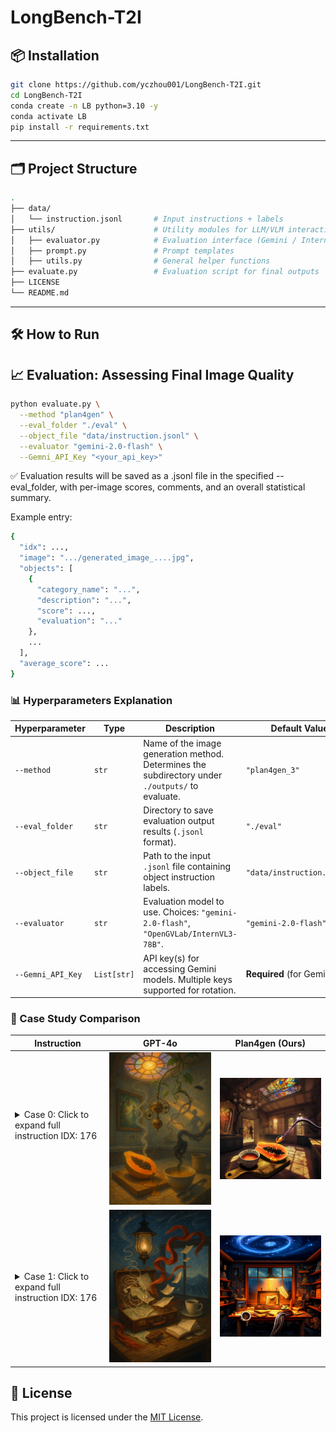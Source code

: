 # LongBench-T2I

## 📦 Installation

```bash
git clone https://github.com/yczhou001/LongBench-T2I.git
cd LongBench-T2I
conda create -n LB python=3.10 -y
conda activate LB
pip install -r requirements.txt
```

---

## 🗂️ Project Structure

```bash
.
├── data/
│   └── instruction.jsonl       # Input instructions + labels
├── utils/                      # Utility modules for LLM/VLM interaction and evaluation
│   ├── evaluator.py            # Evaluation interface (Gemini / InternVL)
│   ├── prompt.py               # Prompt templates
│   ├── utils.py                # General helper functions
├── evaluate.py                 # Evaluation script for final outputs
├── LICENSE
└── README.md
```

---
## 🛠️ How to Run
## 📈 Evaluation: Assessing Final Image Quality
```bash
python evaluate.py \
  --method "plan4gen" \
  --eval_folder "./eval" \
  --object_file "data/instruction.jsonl" \
  --evaluator "gemini-2.0-flash" \
  --Gemni_API_Key "<your_api_key>"
```

✅ Evaluation results will be saved as a .jsonl file in the specified --eval_folder, with per-image scores, comments, and an overall statistical summary.

Example entry:
```bash
{
  "idx": ...,
  "image": ".../generated_image_....jpg",
  "objects": [
    {
      "category_name": "...",
      "description": "...",
      "score": ...,
      "evaluation": "..."
    },
    ...
  ],
  "average_score": ...
}
```

### 📊 Hyperparameters Explanation

| Hyperparameter      | Type         | Description                                                                                           | Default Value                        |
|---------------------|--------------|--------------------------------------------------------------------------------------------------------|--------------------------------------|
| `--method`          | `str`        | Name of the image generation method. Determines the subdirectory under `./outputs/` to evaluate.      | `"plan4gen_3"`                       |
| `--eval_folder`     | `str`        | Directory to save evaluation output results (`.jsonl` format).                                         | `"./eval"`                           |
| `--object_file`     | `str`        | Path to the input `.jsonl` file containing object instruction labels.                                  | `"data/instruction.jsonl"`           |
| `--evaluator`       | `str`        | Evaluation model to use. Choices: `"gemini-2.0-flash"`, `"OpenGVLab/InternVL3-78B"`.                   | `"gemini-2.0-flash"`                 |
| `--Gemni_API_Key`   | `List[str]`  | API key(s) for accessing Gemini models. Multiple keys supported for rotation.                          | **Required** (for Gemini)            |


### 🎯 Case Study Comparison
<table>
  <thead>
    <tr>
      <th style="width: 30%;"><b>Instruction</b></th>
      <th style="width: 35%;"><b>GPT-4o</b></th>
      <th style="width: 35%;"><b>Plan4gen (Ours)</b></th>
    </tr>
  </thead>
  <tbody>
    <tr>
      <td>
        <details>
          <summary>Case 0: Click to expand full instruction IDX: 176</summary>
            <p>
                "The sun hung low behind a stained-glass skylight, casting kaleidoscopic shadows across a kitchen that felt both ancient and impossible. A ripe papaya, its flesh the color of melted amber, lay cut open on a worn wooden cutting board, glistening as if drenched in a slow rain of golden honey. From its core, a single tendril of vapor curled into the air, rising not in heat but in defiance of gravity, drifting sideways into the space where the ceiling should have been. There, it met a hanging chandelier of suspended clockwork orbs, each rotating in counter-orbit to one another, their gears clicking in harmony with the drip of papaya juice into a ceramic bowl that seemed both solid and semi-transparent. Inside the bowl, liquid shimmered and thickened as it was scooped by a silver spoon, which had not been touched by a hand but by a shadowy tendril extending from a nearby wall, its form flickering like a mirage caught in a heatwave. The fly above hovered in place, its wings moving impossibly fast, casting a tiny shadow that danced across the wall and transformed, in turn, into the silhouette of a woman mid-stance in a slow, graceful pirouette. Behind her, a mirror hung askew, reflecting not the kitchen but a jungle of overripe fruit trees, each bearing fruit that pulsed and changed—mangoes into eyes, pineapples into tiny doors. A vine wrapped from the mirror to the clockwork chandelier, anchoring it with tendrils that fed on time itself, their leaves unfurling in perfect synchronization with the heartbeat of the spoon as it dipped into the papaya’s pool of nectar. A ceramic cup, empty yet full, sat nearby, its surface etched with the same pattern as the wooden cutting board, the two objects linked by an invisible thread that pulsed with a faint violet glow. A small breeze moved through the room—not from any window or fan, but from the very air as it remembered itself shifting in the absence of time. The wooden board creaked slightly, reacting to the subtle tremors caused by the spoon’s shadowy grip, while the clockwork orbs began to hum in a chord that seemed to stretch both into the future and the past. Somewhere in the periphery, a door creaked open by itself, revealing a corridor that led into a garden of fruit and gears and liquid light, each element alive with purpose and impossible symmetry. In this space, the papaya was not just fruit but a nexus, its juice a conduit for memory, its flesh a map to forgotten worlds. The kitchen, though grounded in familiar objects, was now a threshold—where logic unraveled and reality bent into the beautiful, the bewildering, and the boundless."        </details>
            </p>        
        </details>
      </td>
      <td><img src="./assets/case/GPT-4o/case-0.png" width="100%"></td>
      <td><img src="./assets/case/Ours/case-0.png" width="100%"></td>
    </tr>
    <tr>
      <td>
        <details>
          <summary>Case 1: Click to expand full instruction IDX: 176</summary>
            <p>
                "In the flickering amber glow of a gas lamp that hovers midair just above the cluttered wooden kitchen table, a weathered leather suitcase remains open, its brass latches frozen in the act of being unlatched, as if time had hesitated in the moment before a journey. Inside, a tangled ball of earbuds is slowly unraveling itself, each wire twisting through a constellation of folded maps, some of which are shifting subtly as if the geography they depict is alive and restless. A half-eaten chocolate bar lies nestled among these relics of travel, its melting sides dripping not into the grain of the wood but upward, as if gravity has momentarily lost interest in this particular corner of the room. A red scarf—threaded with the faint shimmer of liquid silver—emerges from beneath a stack of notebooks, one of which is open and turning its own pages, each sheet writing new lines as it flips, ink blooming like spilled stars from an unseen pen. The coffee cup, left to cool in the corner of the table, has left a circular ring of moisture, not just on the wood but on the glass of the window, where it distorts the blurred silhouette of distant mountains. Outside, the rain does not fall but floats in suspended motion, the droplets reflecting the scene within like ghostly mirrors. The lamp casts long, wavering shadows that stretch toward the ceiling, which is not a ceiling at all but a swirling expanse of sky, where constellations blink in and out in rhythm with the turning pages. The scarf, now caught in a slow spiral of air that rises from the melting chocolate, begins to lift from the table, carrying with it a loose notebook page that floats into the lamp’s glow and is briefly consumed by its flickering flame before reappearing crumpled in the center of the suitcase. The coffee, left to sit in silence, begins to ripple without disturbance, forming patterns that mirror the tangled earbuds below it. The maps continue to shift, their borders dissolving and reforming as though they are deciding the shape of the world in real time, and with each new configuration, the mountains outside subtly change their position and hue. A faint ticking begins in the space between the scarf and the window, like the heartbeat of the room itself, and with each beat, the suitcase seems to pulse as if it is breathing, the leather contracting and expanding in a rhythm that echoes the slow, hypnotic drip of the chocolate."
            </p>        
        </details>
      </td>
      <td><img src="./assets/case/GPT-4o/case-1.png" width="100%"></td>
      <td><img src="./assets/case/Ours/case-1.png" width="100%"></td>
    </tr>
  </tbody>
</table>

## 📄 License

This project is licensed under the [MIT License](https://opensource.org/licenses/MIT).
